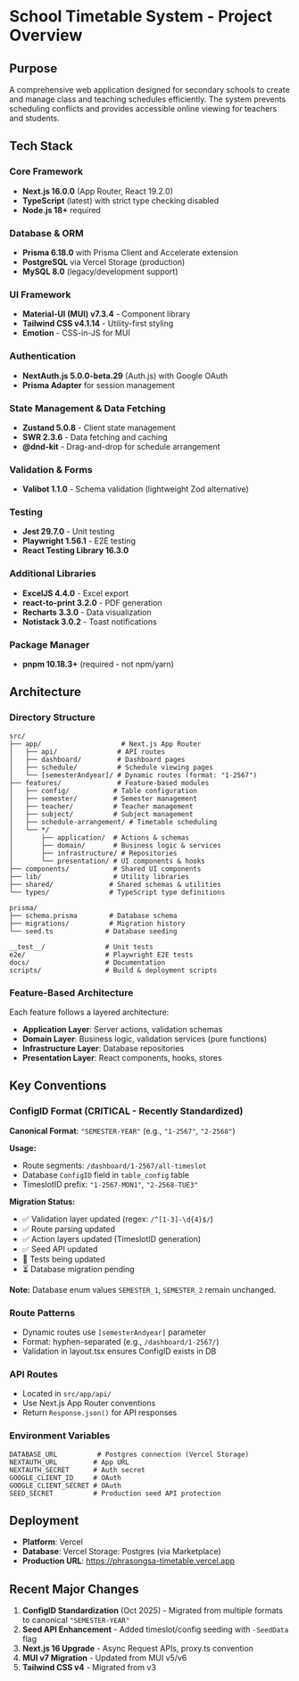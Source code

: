 # School Timetable System - Project Overview

## Purpose
A comprehensive web application designed for secondary schools to create and manage class and teaching schedules efficiently. The system prevents scheduling conflicts and provides accessible online viewing for teachers and students.

## Tech Stack

### Core Framework
- **Next.js 16.0.0** (App Router, React 19.2.0)
- **TypeScript** (latest) with strict type checking disabled
- **Node.js 18+** required

### Database & ORM
- **Prisma 6.18.0** with Prisma Client and Accelerate extension
- **PostgreSQL** via Vercel Storage (production)
- **MySQL 8.0** (legacy/development support)

### UI Framework
- **Material-UI (MUI) v7.3.4** - Component library
- **Tailwind CSS v4.1.14** - Utility-first styling
- **Emotion** - CSS-in-JS for MUI

### Authentication
- **NextAuth.js 5.0.0-beta.29** (Auth.js) with Google OAuth
- **Prisma Adapter** for session management

### State Management & Data Fetching
- **Zustand 5.0.8** - Client state management
- **SWR 2.3.6** - Data fetching and caching
- **@dnd-kit** - Drag-and-drop for schedule arrangement

### Validation & Forms
- **Valibot 1.1.0** - Schema validation (lightweight Zod alternative)

### Testing
- **Jest 29.7.0** - Unit testing
- **Playwright 1.56.1** - E2E testing
- **React Testing Library 16.3.0**

### Additional Libraries
- **ExcelJS 4.4.0** - Excel export
- **react-to-print 3.2.0** - PDF generation
- **Recharts 3.3.0** - Data visualization
- **Notistack 3.0.2** - Toast notifications

### Package Manager
- **pnpm 10.18.3+** (required - not npm/yarn)

## Architecture

### Directory Structure
```
src/
├── app/                    # Next.js App Router
│   ├── api/               # API routes
│   ├── dashboard/         # Dashboard pages
│   ├── schedule/          # Schedule viewing pages
│   └── [semesterAndyear]/ # Dynamic routes (format: "1-2567")
├── features/              # Feature-based modules
│   ├── config/           # Table configuration
│   ├── semester/         # Semester management
│   ├── teacher/          # Teacher management
│   ├── subject/          # Subject management
│   ├── schedule-arrangement/ # Timetable scheduling
│   └── */
│       ├── application/  # Actions & schemas
│       ├── domain/       # Business logic & services
│       ├── infrastructure/ # Repositories
│       └── presentation/ # UI components & hooks
├── components/           # Shared UI components
├── lib/                  # Utility libraries
├── shared/              # Shared schemas & utilities
└── types/               # TypeScript type definitions

prisma/
├── schema.prisma        # Database schema
├── migrations/          # Migration history
└── seed.ts             # Database seeding

__test__/               # Unit tests
e2e/                    # Playwright E2E tests
docs/                   # Documentation
scripts/                # Build & deployment scripts
```

### Feature-Based Architecture
Each feature follows a layered architecture:
- **Application Layer**: Server actions, validation schemas
- **Domain Layer**: Business logic, validation services (pure functions)
- **Infrastructure Layer**: Database repositories
- **Presentation Layer**: React components, hooks, stores

## Key Conventions

### ConfigID Format (CRITICAL - Recently Standardized)
**Canonical Format**: `"SEMESTER-YEAR"` (e.g., `"1-2567"`, `"2-2568"`)

**Usage:**
- Route segments: `/dashboard/1-2567/all-timeslot`
- Database `ConfigID` field in `table_config` table
- TimeslotID prefix: `"1-2567-MON1"`, `"2-2568-TUE3"`

**Migration Status:**
- ✅ Validation layer updated (regex: `/^[1-3]-\d{4}$/`)
- ✅ Route parsing updated
- ✅ Action layers updated (TimeslotID generation)
- ✅ Seed API updated
- 🔄 Tests being updated
- ⏳ Database migration pending

**Note:** Database enum values `SEMESTER_1`, `SEMESTER_2` remain unchanged.

### Route Patterns
- Dynamic routes use `[semesterAndyear]` parameter
- Format: hyphen-separated (e.g., `/dashboard/1-2567/`)
- Validation in layout.tsx ensures ConfigID exists in DB

### API Routes
- Located in `src/app/api/`
- Use Next.js App Router conventions
- Return `Response.json()` for API responses

### Environment Variables
```env
DATABASE_URL          # Postgres connection (Vercel Storage)
NEXTAUTH_URL         # App URL
NEXTAUTH_SECRET      # Auth secret
GOOGLE_CLIENT_ID     # OAuth
GOOGLE_CLIENT_SECRET # OAuth
SEED_SECRET          # Production seed API protection
```

## Deployment
- **Platform**: Vercel
- **Database**: Vercel Storage: Postgres (via Marketplace)
- **Production URL**: https://phrasongsa-timetable.vercel.app

## Recent Major Changes
1. **ConfigID Standardization** (Oct 2025) - Migrated from multiple formats to canonical `"SEMESTER-YEAR"`
2. **Seed API Enhancement** - Added timeslot/config seeding with `-SeedData` flag
3. **Next.js 16 Upgrade** - Async Request APIs, proxy.ts convention
4. **MUI v7 Migration** - Updated from MUI v5/v6
5. **Tailwind CSS v4** - Migrated from v3
